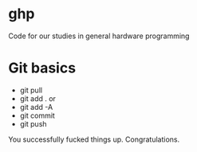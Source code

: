# ghp
Code for our studies in general hardware programming


# Git basics

* git pull
* git add .
or
* git add -A
* git commit
* git push

You successfully fucked things up. Congratulations.
